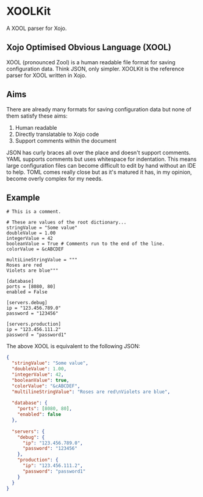 # XOOLKit
A XOOL parser for Xojo.

## Xojo Optimised Obvious Language (XOOL)

XOOL (pronounced Zool) is a human readable file format for saving configuration data. Think JSON, only simpler. XOOLKit is the reference parser for XOOL written in Xojo.

## Aims

There are already many formats for saving configuration data but none of them satisfy these aims:

1. Human readable
2. Directly translatable to Xojo code
3. Support comments within the document

JSON has curly braces all over the place and doesn't support comments. YAML supports comments but uses whitespace for indentation. This means large configuration files can become difficult to edit by hand without an IDE to help. TOML comes really close but as it's matured it has, in my opinion, become overly complex for my needs. 

## Example

```xool
# This is a comment.

# These are values of the root dictionary...
stringValue = "Some value"
doubleValue = 1.00
integerValue = 42
booleanValue = True # Comments run to the end of the line.
colorValue = &cABCDEF

multiLineStringValue = """
Roses are red
Violets are blue"""

[database]
ports = [8080, 80]
enabled = False

[servers.debug]
ip = "123.456.789.0"
password = "123456"

[servers.production]
ip = "123.456.111.2"
password = "password1"
```

The above XOOL is equivalent to the following JSON:

```json
{
  "stringValue": "Some value", 
  "doubleValue": 1.00, 
  "integerValue": 42,
  "booleanValue": true,
  "colorValue": "&cABCDEF", 
  "multilineStringValue": "Roses are red\nViolets are blue",
  
  "database": {
    "ports": [8080, 80], 
    "enabled": false
  }, 
  
  "servers": {
    "debug": {
      "ip": "123.456.789.0",
      "password": "123456"
    }, 
    "production": {
      "ip": "123.456.111.2", 
      "password": "password1"
    }
  }
}
```
